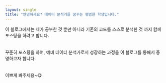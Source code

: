 ```yaml
---
layout: single
title: "안녕하세요? 데이터 분석가를 꿈꾸는 평범한 학생입니다."
---
```


이 블로그에서는 제가 공부한 것 뿐만 아니라 기존의 코드를 스스로 분석한 것 까지 함께 포스팅을 하려고 합니다.
<br>
<br>
<br>꾸준히 포스팅을 하여, 예비 데이터 분석가로서 성장하는 과정을 이 블로그를 통해서 증명하고자 합니다.
<br>
<br>
<br> 이쁘게 봐주세용~😋

